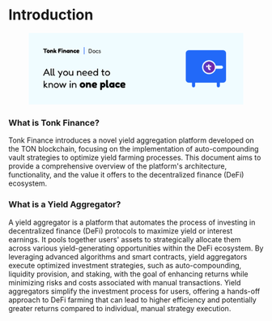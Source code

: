 # Introduction

<figure><img src=".gitbook/assets/Twitter header - 4.png" alt=""><figcaption></figcaption></figure>

### What is Tonk Finance?

Tonk Finance introduces a novel yield aggregation platform developed on the TON blockchain, focusing on the implementation of auto-compounding vault strategies to optimize yield farming processes. This document aims to provide a comprehensive overview of the platform's architecture, functionality, and the value it offers to the decentralized finance (DeFi) ecosystem.

### **What is a Yield Aggregator?**

A yield aggregator is a platform that automates the process of investing in decentralized finance (DeFi) protocols to maximize yield or interest earnings. It pools together users' assets to strategically allocate them across various yield-generating opportunities within the DeFi ecosystem. By leveraging advanced algorithms and smart contracts, yield aggregators execute optimized investment strategies, such as auto-compounding, liquidity provision, and staking, with the goal of enhancing returns while minimizing risks and costs associated with manual transactions. Yield aggregators simplify the investment process for users, offering a hands-off approach to DeFi farming that can lead to higher efficiency and potentially greater returns compared to individual, manual strategy execution.
